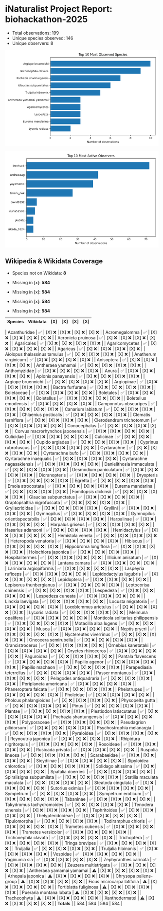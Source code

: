 # iNaturalist Project Report: biohackathon-2025

- Total observations: 199
- Unique species observed: 146
- Unique observers: 8

![Top 10 Species](top_species_biohackathon-2025.png)

![Top 10 Observers](top_observers_biohackathon-2025.png)

## Wikipedia & Wikidata Coverage

- Species not on Wikidata: **8**
- Missing in [x]: **584**

- Missing in [x]: **584**

- Missing in [x]: **584**

- Missing in [x]: **584**

| Species | Wikidata | [X] | [X] | [X] | [X] |
|---|---|---|---|---|---|

| Acanthuridae | ✅ | [X] ❌ | [X] ❌ | [X] ❌ | [X] ❌ |
| Acromegalomma | ✅ | [X] ❌ | [X] ❌ | [X] ❌ | [X] ❌ |
| Acronicta pruinosa | ✅ | [X] ❌ | [X] ❌ | [X] ❌ | [X] ❌ |
| Agaricales | ✅ | [X] ❌ | [X] ❌ | [X] ❌ | [X] ❌ |
| Agaricomycetes | ✅ | [X] ❌ | [X] ❌ | [X] ❌ | [X] ❌ |
| Agaricus | ✅ | [X] ❌ | [X] ❌ | [X] ❌ | [X] ❌ |
| Aiolopus thalassinus tamulus | ✅ | [X] ❌ | [X] ❌ | [X] ❌ | [X] ❌ |
| Anatherum virginicum | ✅ | [X] ❌ | [X] ❌ | [X] ❌ | [X] ❌ |
| Anisoptera | ✅ | [X] ❌ | [X] ❌ | [X] ❌ | [X] ❌ |
| Antheraea yamamai | ✅ | [X] ❌ | [X] ❌ | [X] ❌ | [X] ❌ |
| Anthomyzidae | ✅ | [X] ❌ | [X] ❌ | [X] ❌ | [X] ❌ |
| Anura | ✅ | [X] ❌ | [X] ❌ | [X] ❌ | [X] ❌ |
| Aplonis panayensis | ✅ | [X] ❌ | [X] ❌ | [X] ❌ | [X] ❌ |
| Argiope bruennichi | ✅ | [X] ❌ | [X] ❌ | [X] ❌ | [X] ❌ |
| Argiopinae | ✅ | [X] ❌ | [X] ❌ | [X] ❌ | [X] ❌ |
| Bactra furfurana | ✅ | [X] ❌ | [X] ❌ | [X] ❌ | [X] ❌ |
| Boletaceae | ✅ | [X] ❌ | [X] ❌ | [X] ❌ | [X] ❌ |
| Boletales | ✅ | [X] ❌ | [X] ❌ | [X] ❌ | [X] ❌ |
| Boletellus | ✅ | [X] ❌ | [X] ❌ | [X] ❌ | [X] ❌ |
| Boletellus emodensis | ✅ | [X] ❌ | [X] ❌ | [X] ❌ | [X] ❌ |
| Camponotus obscuripes | ✅ | [X] ❌ | [X] ❌ | [X] ❌ | [X] ❌ |
| Canarium labiatum | ✅ | [X] ❌ | [X] ❌ | [X] ❌ | [X] ❌ |
| Chlaenius posticalis | ✅ | [X] ❌ | [X] ❌ | [X] ❌ | [X] ❌ |
| Clematis terniflora | ✅ | [X] ❌ | [X] ❌ | [X] ❌ | [X] ❌ |
| Clerodendrum trichotomum | ✅ | [X] ❌ | [X] ❌ | [X] ❌ | [X] ❌ |
| Conocephalus | ✅ | [X] ❌ | [X] ❌ | [X] ❌ | [X] ❌ |
| Corvus macrorhynchos japonensis | ✅ | [X] ❌ | [X] ❌ | [X] ❌ | [X] ❌ |
| Culicidae | ✅ | [X] ❌ | [X] ❌ | [X] ❌ | [X] ❌ |
| Culicinae | ✅ | [X] ❌ | [X] ❌ | [X] ❌ | [X] ❌ |
| Cupido argiades | ✅ | [X] ❌ | [X] ❌ | [X] ❌ | [X] ❌ |
| Cyprinus rubrofuscus | ✅ | [X] ❌ | [X] ❌ | [X] ❌ | [X] ❌ |
| Cyrtarachne | ✅ | [X] ❌ | [X] ❌ | [X] ❌ | [X] ❌ |
| Cyrtarachne bufo | ✅ | [X] ❌ | [X] ❌ | [X] ❌ | [X] ❌ |
| Cyrtarachne inaequalis | ✅ | [X] ❌ | [X] ❌ | [X] ❌ | [X] ❌ |
| Cyrtarachne nagasakiensis | ✅ | [X] ❌ | [X] ❌ | [X] ❌ | [X] ❌ |
| Danielithosia immaculata | ✅ | [X] ❌ | [X] ❌ | [X] ❌ | [X] ❌ |
| Desmodium paniculatum | ✅ | [X] ❌ | [X] ❌ | [X] ❌ | [X] ❌ |
| Dicranopteris | ✅ | [X] ❌ | [X] ❌ | [X] ❌ | [X] ❌ |
| Dryopteris | ✅ | [X] ❌ | [X] ❌ | [X] ❌ | [X] ❌ |
| Egretta | ✅ | [X] ❌ | [X] ❌ | [X] ❌ | [X] ❌ |
| Emoia atrocostata | ✅ | [X] ❌ | [X] ❌ | [X] ❌ | [X] ❌ |
| Eurema mandarina | ✅ | [X] ❌ | [X] ❌ | [X] ❌ | [X] ❌ |
| Fomitopsis dickinsii | ✅ | [X] ❌ | [X] ❌ | [X] ❌ | [X] ❌ |
| Glaucias subpunctatus | ✅ | [X] ❌ | [X] ❌ | [X] ❌ | [X] ❌ |
| Graptopsaltria nigrofuscata | ✅ | [X] ❌ | [X] ❌ | [X] ❌ | [X] ❌ |
| Gryllacrididae | ✅ | [X] ❌ | [X] ❌ | [X] ❌ | [X] ❌ |
| Gryllini | ✅ | [X] ❌ | [X] ❌ | [X] ❌ | [X] ❌ |
| Gymnopilus | ✅ | [X] ❌ | [X] ❌ | [X] ❌ | [X] ❌ |
| Gymnopilus orientispectabilis | ✅ | [X] ❌ | [X] ❌ | [X] ❌ | [X] ❌ |
| Harpalinae | ✅ | [X] ❌ | [X] ❌ | [X] ❌ | [X] ❌ |
| Harpalus griseus | ✅ | [X] ❌ | [X] ❌ | [X] ❌ | [X] ❌ |
| Hasarius adansoni | ✅ | [X] ❌ | [X] ❌ | [X] ❌ | [X] ❌ |
| Hemidactylus | ✅ | [X] ❌ | [X] ❌ | [X] ❌ | [X] ❌ |
| Hemistola veneta | ✅ | [X] ❌ | [X] ❌ | [X] ❌ | [X] ❌ |
| Heteropoda venatoria | ✅ | [X] ❌ | [X] ❌ | [X] ❌ | [X] ❌ |
| Hibiscus | ✅ | [X] ❌ | [X] ❌ | [X] ❌ | [X] ❌ |
| Hippobroma longiflora | ✅ | [X] ❌ | [X] ❌ | [X] ❌ | [X] ❌ |
| Holochlora japonica | ✅ | [X] ❌ | [X] ❌ | [X] ❌ | [X] ❌ |
| Hospitalitermes | ✅ | [X] ❌ | [X] ❌ | [X] ❌ | [X] ❌ |
| Illicium anisatum | ✅ | [X] ❌ | [X] ❌ | [X] ❌ | [X] ❌ |
| Lantana camara | ✅ | [X] ❌ | [X] ❌ | [X] ❌ | [X] ❌ |
| Lariniaria argiopiformis | ✅ | [X] ❌ | [X] ❌ | [X] ❌ | [X] ❌ |
| Laspeyria ruficeps | ✅ | [X] ❌ | [X] ❌ | [X] ❌ | [X] ❌ |
| Lepidodactylus lugubris | ✅ | [X] ❌ | [X] ❌ | [X] ❌ | [X] ❌ |
| Lepidoptera | ✅ | [X] ❌ | [X] ❌ | [X] ❌ | [X] ❌ |
| Lepisorus thunbergianus | ✅ | [X] ❌ | [X] ❌ | [X] ❌ | [X] ❌ |
| Leptocorisa chinensis | ✅ | [X] ❌ | [X] ❌ | [X] ❌ | [X] ❌ |
| Lespedeza | ✅ | [X] ❌ | [X] ❌ | [X] ❌ | [X] ❌ |
| Lespedeza cuneata | ✅ | [X] ❌ | [X] ❌ | [X] ❌ | [X] ❌ |
| Linckia laevigata | ✅ | [X] ❌ | [X] ❌ | [X] ❌ | [X] ❌ |
| Locusta migratoria | ✅ | [X] ❌ | [X] ❌ | [X] ❌ | [X] ❌ |
| Loxoblemmus arietulus | ✅ | [X] ❌ | [X] ❌ | [X] ❌ | [X] ❌ |
| Lycoris radiata | ✅ | [X] ❌ | [X] ❌ | [X] ❌ | [X] ❌ |
| Meimuna opalifera | ✅ | [X] ❌ | [X] ❌ | [X] ❌ | [X] ❌ |
| Monticola solitarius philippensis | ✅ | [X] ❌ | [X] ❌ | [X] ❌ | [X] ❌ |
| Motacilla alba lugens | ✅ | [X] ❌ | [X] ❌ | [X] ❌ | [X] ❌ |
| Musca | ✅ | [X] ❌ | [X] ❌ | [X] ❌ | [X] ❌ |
| Neptis pryeri | ✅ | [X] ❌ | [X] ❌ | [X] ❌ | [X] ❌ |
| Nyctereutes viverrinus | ✅ | [X] ❌ | [X] ❌ | [X] ❌ | [X] ❌ |
| Oncocera semirubella | ✅ | [X] ❌ | [X] ❌ | [X] ❌ | [X] ❌ |
| Orancistrocerus | ✅ | [X] ❌ | [X] ❌ | [X] ❌ | [X] ❌ |
| Ornebius kanetataki | ✅ | [X] ❌ | [X] ❌ | [X] ❌ | [X] ❌ |
| Oryctes rhinoceros | ✅ | [X] ❌ | [X] ❌ | [X] ❌ | [X] ❌ |
| Paguroidea | ✅ | [X] ❌ | [X] ❌ | [X] ❌ | [X] ❌ |
| Pantala flavescens | ✅ | [X] ❌ | [X] ❌ | [X] ❌ | [X] ❌ |
| Papilio agenor | ✅ | [X] ❌ | [X] ❌ | [X] ❌ | [X] ❌ |
| Papilio machaon | ✅ | [X] ❌ | [X] ❌ | [X] ❌ | [X] ❌ |
| Parapediasia teterrellus | ✅ | [X] ❌ | [X] ❌ | [X] ❌ | [X] ❌ |
| Passer montanus | ✅ | [X] ❌ | [X] ❌ | [X] ❌ | [X] ❌ |
| Pelagodes antiquadraria | ✅ | [X] ❌ | [X] ❌ | [X] ❌ | [X] ❌ |
| Periplaneta americana | ✅ | [X] ❌ | [X] ❌ | [X] ❌ | [X] ❌ |
| Phaneroptera falcata | ✅ | [X] ❌ | [X] ❌ | [X] ❌ | [X] ❌ |
| Phelotrupes | ✅ | [X] ❌ | [X] ❌ | [X] ❌ | [X] ❌ |
| Pholcidae | ✅ | [X] ❌ | [X] ❌ | [X] ❌ | [X] ❌ |
| Pholcus phalangioides | ✅ | [X] ❌ | [X] ❌ | [X] ❌ | [X] ❌ |
| Physopelta gutta | ✅ | [X] ❌ | [X] ❌ | [X] ❌ | [X] ❌ |
| Pinus | ✅ | [X] ❌ | [X] ❌ | [X] ❌ | [X] ❌ |
| Plantae | ✅ | [X] ❌ | [X] ❌ | [X] ❌ | [X] ❌ |
| Plestiodon latiscutatus | ✅ | [X] ❌ | [X] ❌ | [X] ❌ | [X] ❌ |
| Pochazia shantungensis | ✅ | [X] ❌ | [X] ❌ | [X] ❌ | [X] ❌ |
| Polyporaceae | ✅ | [X] ❌ | [X] ❌ | [X] ❌ | [X] ❌ |
| Pseudagrion pilidorsum | ✅ | [X] ❌ | [X] ❌ | [X] ❌ | [X] ❌ |
| Psychostrophia melanargia | ✅ | [X] ❌ | [X] ❌ | [X] ❌ | [X] ❌ |
| Pyraloidea | ✅ | [X] ❌ | [X] ❌ | [X] ❌ | [X] ❌ |
| Reynoutria japonica | ✅ | [X] ❌ | [X] ❌ | [X] ❌ | [X] ❌ |
| Rhipidura nigritorquis | ✅ | [X] ❌ | [X] ❌ | [X] ❌ | [X] ❌ |
| Rosoideae | ✅ | [X] ❌ | [X] ❌ | [X] ❌ | [X] ❌ |
| Rusicada privata | ✅ | [X] ❌ | [X] ❌ | [X] ❌ | [X] ❌ |
| Ruspolia lineosa | ✅ | [X] ❌ | [X] ❌ | [X] ❌ | [X] ❌ |
| Scarabaeidae | ✅ | [X] ❌ | [X] ❌ | [X] ❌ | [X] ❌ |
| Sicydiinae | ✅ | [X] ❌ | [X] ❌ | [X] ❌ | [X] ❌ |
| Sipyloidea chlorotica | ✅ | [X] ❌ | [X] ❌ | [X] ❌ | [X] ❌ |
| Solidago altissima | ✅ | [X] ❌ | [X] ❌ | [X] ❌ | [X] ❌ |
| Spatalia doerriesi | ✅ | [X] ❌ | [X] ❌ | [X] ❌ | [X] ❌ |
| Spiralisigna subpumilata | ✅ | [X] ❌ | [X] ❌ | [X] ❌ | [X] ❌ |
| Statilia maculata maculata | ✅ | [X] ❌ | [X] ❌ | [X] ❌ | [X] ❌ |
| Steatoda cingulata | ✅ | [X] ❌ | [X] ❌ | [X] ❌ | [X] ❌ |
| Sutorius eximius | ✅ | [X] ❌ | [X] ❌ | [X] ❌ | [X] ❌ |
| Sympetrum | ✅ | [X] ❌ | [X] ❌ | [X] ❌ | [X] ❌ |
| Sympetrum eroticum | ✅ | [X] ❌ | [X] ❌ | [X] ❌ | [X] ❌ |
| Tabaninae | ✅ | [X] ❌ | [X] ❌ | [X] ❌ | [X] ❌ |
| Takydromus tachydromoides | ✅ | [X] ❌ | [X] ❌ | [X] ❌ | [X] ❌ |
| Tenodera sinensis | ✅ | [X] ❌ | [X] ❌ | [X] ❌ | [X] ❌ |
| Tephritoidea | ✅ | [X] ❌ | [X] ❌ | [X] ❌ | [X] ❌ |
| Thelypteridoideae | ✅ | [X] ❌ | [X] ❌ | [X] ❌ | [X] ❌ |
| Tipulomorpha | ✅ | [X] ❌ | [X] ❌ | [X] ❌ | [X] ❌ |
| Todiramphus chloris | ✅ | [X] ❌ | [X] ❌ | [X] ❌ | [X] ❌ |
| Trametes cubensis | ✅ | [X] ❌ | [X] ❌ | [X] ❌ | [X] ❌ |
| Trametes versicolor | ✅ | [X] ❌ | [X] ❌ | [X] ❌ | [X] ❌ |
| Trichonephila clavata | ✅ | [X] ❌ | [X] ❌ | [X] ❌ | [X] ❌ |
| Trichoptera | ✅ | [X] ❌ | [X] ❌ | [X] ❌ | [X] ❌ |
| Tringa brevipes | ✅ | [X] ❌ | [X] ❌ | [X] ❌ | [X] ❌ |
| Truljalia | ✅ | [X] ❌ | [X] ❌ | [X] ❌ | [X] ❌ |
| Truljalia hibinonis | ✅ | [X] ❌ | [X] ❌ | [X] ❌ | [X] ❌ |
| Vespidae | ✅ | [X] ❌ | [X] ❌ | [X] ❌ | [X] ❌ |
| Yaginumia sia | ✅ | [X] ❌ | [X] ❌ | [X] ❌ | [X] ❌ |
| Zephyranthes carinata | ✅ | [X] ❌ | [X] ❌ | [X] ❌ | [X] ❌ |
| Zeuzera multistrigata | ✅ | [X] ❌ | [X] ❌ | [X] ❌ | [X] ❌ |
| Antheraea yamamai yamamai | ⚠️ | [X] ❌ | [X] ❌ | [X] ❌ | [X] ❌ |
| Arhopala japonica | ⚠️ | [X] ❌ | [X] ❌ | [X] ❌ | [X] ❌ |
| Chrysopa pallens-group | ⚠️ | [X] ❌ | [X] ❌ | [X] ❌ | [X] ❌ |
| Ficus microcarpa latifolia | ⚠️ | [X] ❌ | [X] ❌ | [X] ❌ | [X] ❌ |
| Fortiblatta fuliginosa | ⚠️ | [X] ❌ | [X] ❌ | [X] ❌ | [X] ❌ |
| Pueraria montana lobata | ⚠️ | [X] ❌ | [X] ❌ | [X] ❌ | [X] ❌ |
| Tracheophyta | ⚠️ | [X] ❌ | [X] ❌ | [X] ❌ | [X] ❌ |
| Xanthodermatei | ⚠️ | [X] ❌ | [X] ❌ | [X] ❌ | [X] ❌ |
| **Totals** |  | 584 | 584 | 584 | 584 |